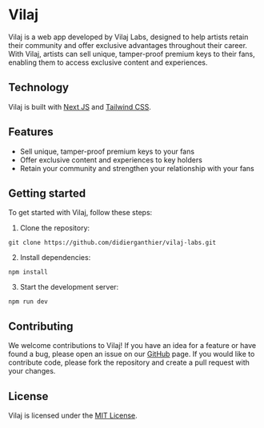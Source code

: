 # Vilaj

Vilaj is a web app developed by Vilaj Labs, designed to help artists retain their community and offer exclusive advantages throughout their career. With Vilaj, artists can sell unique, tamper-proof premium keys to their fans, enabling them to access exclusive content and experiences.

## Technology

Vilaj is built with [Next JS](https://nextjs.org/) and [Tailwind CSS](https://tailwindcss.com/).

## Features

- Sell unique, tamper-proof premium keys to your fans
- Offer exclusive content and experiences to key holders
- Retain your community and strengthen your relationship with your fans

## Getting started

To get started with Vilaj, follow these steps:

1. Clone the repository: 
```
git clone https://github.com/didierganthier/vilaj-labs.git
```
2. Install dependencies: 
```
npm install
```
3. Start the development server: 
```
npm run dev
```

## Contributing

We welcome contributions to Vilaj! If you have an idea for a feature or have found a bug, please open an issue on our [GitHub](https://github.com/didierganthier/vilaj-labs/issues) page. If you would like to contribute code, please fork the repository and create a pull request with your changes.

## License

Vilaj is licensed under the [MIT License](https://github.com/didierganthier/vilaj-labs/blob/dev/MIT.md).

